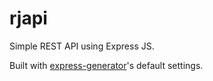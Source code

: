 # rjapi

Simple REST API using Express JS.

Built with [express-generator](https://expressjs.com/en/starter/generator.html)'s default settings.

